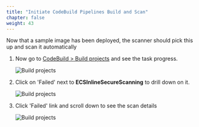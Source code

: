 ```yaml
---
title: "Initiate CodeBuild Pipelines Build and Scan"
chapter: false
weight: 43
---
```


Now that a sample image has been deployed, the scanner should pick this up and scan it automatically

1. Now go to [CodeBuild > Build projects](https://console.aws.amazon.com/codesuite/codebuild/projects) and see the task progress.

    ![Build projects](/images/40_module_2/ecs_scan00.png)

2. Click on 'Failed' next to **ECSInlineSecureScanning** to drill down on it.

    ![Build projects](/images/40_module_2/ecs_scan04.png)

3. Click 'Failed' link and scroll down to see the scan details

    ![Build projects](/images/40_module_2/image9.png "image_tooltip")

<!--
![CodeBuild Pipelines](/images/40_module_2/image4.png "image_tooltip")

![CodeBuild Pipelines](/images/40_module_2/image10.png "image_tooltip")

![CodeBuild Pipelines](/images/40_module_2/image11.png "image_tooltip")

![CodeBuild Pipelines](/images/40_module_2/image12.png "image_tooltip")

![CodeBuild Pipelines](/images/40_module_2/image8.png "image_tooltip") -->

